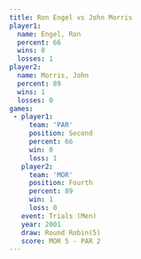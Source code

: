 ```yaml
---
title: Ron Engel vs John Morris
player1:            
  name: Engel, Ron  
  percent: 66       
  wins: 0           
  losses: 1         
player2:            
  name: Morris, John
  percent: 89       
  wins: 1           
  losses: 0         
games:
 - player1:          
     team: 'PAR'     
     position: Second
     percent: 66     
     win: 0          
     loss: 1         
   player2:          
     team: 'MOR'     
     position: Fourth
     percent: 89     
     win: 1          
     loss: 0         
   event: Trials (Men) 
   year: 2001          
   draw: Round Robin(5)
   score: MOR 5 - PAR 2
---
```


